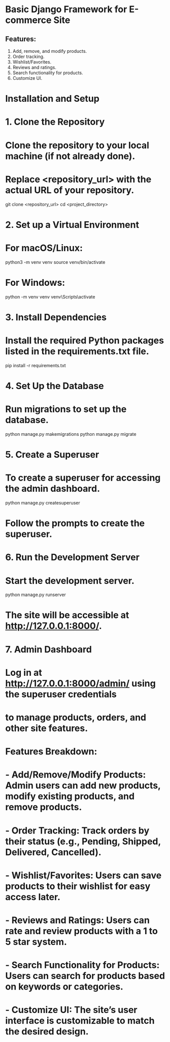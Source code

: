 # Basic Django Framework for E-commerce Site

## Features:
1. Add, remove, and modify products.
2. Order tracking.
3. Wishlist/Favorites.
4. Reviews and ratings.
5. Search functionality for products.
6. Customize UI.

# Installation and Setup

# 1. Clone the Repository
# Clone the repository to your local machine (if not already done).
# Replace <repository_url> with the actual URL of your repository.
git clone <repository_url>
cd <project_directory>

# 2. Set up a Virtual Environment
# For macOS/Linux:
python3 -m venv venv
source venv/bin/activate

# For Windows:
python -m venv venv
venv\Scripts\activate

# 3. Install Dependencies
# Install the required Python packages listed in the requirements.txt file.
pip install -r requirements.txt

# 4. Set Up the Database
# Run migrations to set up the database.
python manage.py makemigrations
python manage.py migrate

# 5. Create a Superuser
# To create a superuser for accessing the admin dashboard.
python manage.py createsuperuser
# Follow the prompts to create the superuser.

# 6. Run the Development Server
# Start the development server.
python manage.py runserver
# The site will be accessible at http://127.0.0.1:8000/.

# 7. Admin Dashboard
# Log in at http://127.0.0.1:8000/admin/ using the superuser credentials
# to manage products, orders, and other site features.

# Features Breakdown:
# - Add/Remove/Modify Products: Admin users can add new products, modify existing products, and remove products.
# - Order Tracking: Track orders by their status (e.g., Pending, Shipped, Delivered, Cancelled).
# - Wishlist/Favorites: Users can save products to their wishlist for easy access later.
# - Reviews and Ratings: Users can rate and review products with a 1 to 5 star system.
# - Search Functionality for Products: Users can search for products based on keywords or categories.
# - Customize UI: The site’s user interface is customizable to match the desired design.
